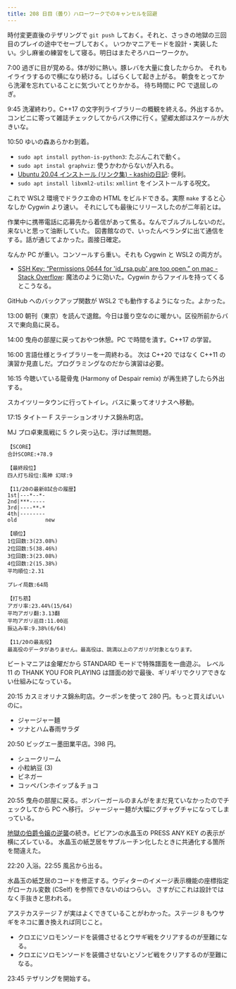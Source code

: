 ```yaml
---
title: 208 日目（曇り）ハローワークでのキャンセルを回避
---
```


時付変更直後のテザリングで `git push` しておく。それと、さっきの地獄の三回目のプレイの途中でセーブしておく。
いつかマニアモードを設計・実装したい。少し麻雀の練習をして寝る。明日はまたぞろハローワークか。

7:00 過ぎに目が覚める。体が妙に熱い。豚レバを大量に食したからか。
それもイライラするので横になり続ける。しばらくして起き上がる。
朝食をとってから洗濯を忘れていることに気づいてとりかかる。
待ち時間に PC で退屈しのぎ。

9:45 洗濯終わり。C++17 の文字列ライブラリーの概観を終える。外出するか。
コンビニに寄って雑誌チェックしてからバス停に行く。望郷太郎はスケールが大きいな。

10:50 ゆいの森あらかわ到着。

* `sudo apt install python-is-python3`: たぶんこれで動く。
* `sudo apt instal graphviz`: 使うかわからないが入れる。
* [Ubuntu 20.04 インストール (リンク集) - kashiの日記](http://verifiedby.me/adiary/0149): 便利。
* `sudo apt install libxml2-utils`: `xmllint` をインストールする呪文。

これで WSL2 環境でドラクエ命の HTML をビルドできる。実際 `make` すると心なしか Cygwin より速い。
それにしても最後にリリースしたのが二年前とは。

作業中に携帯電話に応募先から着信があって焦る。なんでブルブルしないのだ。来ないと思って油断していた。
図書館なので、いったんベランダに出て通信をする。話が通じてよかった。面接日確定。

なんか PC が重い。コンソールすら重い。それも Cygwin と WSL2 の両方が。

* [SSH Key: “Permissions 0644 for 'id_rsa.pub' are too open.” on mac - Stack Overflow](https://stackoverflow.com/questions/29933918/ssh-key-permissions-0644-for-id-rsa-pub-are-too-open-on-mac):
  魔法のように効いた。Cygwin からファイルを持ってくるとこうなる。

GitHub へのバックアップ関数が WSL2 でも動作するようになった。よかった。

13:00 朝刊（東京）を読んで退館。今日は曇り空なのに暖かい。区役所前からバスで東向島に戻る。

14:00 曳舟の部屋に戻っておやつ休憩。PC で時間を潰す。C++17 の学習。

16:00 言語仕様とライブラリーを一周終わる。
次は C++20 ではなく C++11 の演習か見直しだ。プログラミングなのだから演習は必要。

16:15 今聴いている龍骨鬼 (Harmony of Despair remix) が再生終了したら外出する。

スカイツリータウンに行ってトイレ。バスに乗ってオリナスへ移動。

17:15 タイトー F ステーションオリナス錦糸町店。

MJ プロ卓東風戦に 5 クレ突っ込む。浮けば無問題。

```text
【SCORE】
合計SCORE:+78.9

【最終段位】
四人打ち段位:風神 幻球:9

【11/20の最新8試合の履歴】
1st|---*--*-
2nd|***-----
3rd|----**-*
4th|--------
old         new

【順位】
1位回数:3(23.08%)
2位回数:5(38.46%)
3位回数:3(23.08%)
4位回数:2(15.38%)
平均順位:2.31

プレイ局数:64局

【打ち筋】
アガリ率:23.44%(15/64)
平均アガリ翻:3.13翻
平均アガリ巡目:11.00巡
振込み率:9.38%(6/64)

【11/20の最高役】
最高役のデータがありません。最高役は、跳満以上のアガリが対象となります。
```

ビートマニアは金曜だから STANDARD モードで特殊譜面を一曲遊ぶ。
レベル 11 の THANK YOU FOR PLAYING は譜面の妙で最後、ギリギリでクリアできない仕組みになっている。

20:15 カスミオリナス錦糸町店。クーポンを使って 280 円。もっと買えばいいのに。

* ジャージャー麺
* ツナとハム春雨サラダ

20:50 ビッグエー墨田業平店。398 円。

* シュークリーム
* 小粒納豆 (3)
* ビネガー
* コッペパンホイップ＆チョコ

20:55 曳舟の部屋に戻る。ボンバーガールのまんがをまだ見ていなかったのでチェックしてから PC へ移行。
ジャージャー麺が大幅にグチャグチャになってしまっている。

[地獄の伯爵令嬢の逆襲][bshf20]の続き。ビビアンの水晶玉の PRESS ANY KEY の表示が横にズレている。
水晶玉の紙芝居をサブルーチン化したときに共通化する箇所を間違えた。

22:20 入浴。22:55 風呂から出る。

水晶玉の紙芝居のコードを修正する。ウディターのイメージ表示機能の座標指定がローカル変数 (CSelf) を参照できないのはつらい。
さすがにこれは設計ではなく手抜きと思われる。

アステカステージ 7 が実はよくできていることがわかった。ステージ 8 もウサギをネコに置き換えれば同じこと。

* クロエにソロモンソードを装備させるとウサギ戦をクリアするのが至難になる。
* クロエにソロモンソードを装備させないとゾンビ戦をクリアするのが至難になる。

23:45 テザリングを開始する。

[bshf20]: https://wodifes.net/game/show/412
